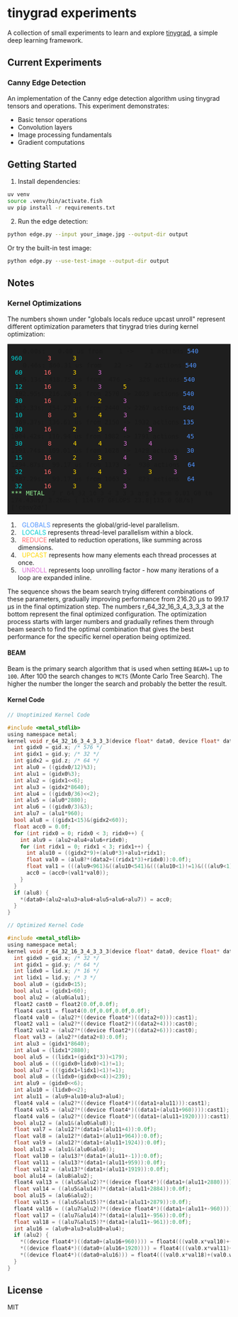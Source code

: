 # tinygrad experiments

A collection of small experiments to learn and explore [tinygrad](https://docs.tinygrad.org), a simple deep learning framework.

## Current Experiments

### Canny Edge Detection
An implementation of the Canny edge detection algorithm using tinygrad tensors and operations. This experiment demonstrates:
- Basic tensor operations
- Convolution layers
- Image processing fundamentals
- Gradient computations

## Getting Started

1. Install dependencies:
```bash
uv venv
source .venv/bin/activate.fish
uv pip install -r requirements.txt
```

2. Run the edge detection:
```bash
python edge.py --input your_image.jpg --output-dir output
```

Or try the built-in test image:
```bash
python edge.py --use-test-image --output-dir output
```

## Notes

### Kernel Optimizations

The numbers shown under "globals locals reduce upcast unroll" represent different optimization parameters that tinygrad tries during kernel optimization:

<div style="font-family: monospace; background-color: #1e1e1e; padding: 8px; margin-bottom: 15px">
<div>
<span style="margin-left: 27px;">0.00s:</span>
<span style="margin-left: 20px;">0.00 us from</span>
<span style="margin-left: 28px;">1 -></span>
<span style="margin-left: 28px;">1 actions</span>
<span style="color:#4F94FF; margin-right: 8px;">540</span>
<span style="color:#00CED1; margin-right: 40px;">960</span>
<span style="color:#FF6B6B;  margin-left: 9px;margin-right: 40px;">3</span>
<span style="color:#FFD700; margin-right: 40px;">3</span>
<span style="color:#DA70D6; margin-right: 40px;">-</span>
</div>
<div>
<span style="margin-left: 27px;">0.46s: 860.31 us from</span>
<span style="margin-left: 20px;">22 -></span>
<span style="margin-left: 18px;">22 actions</span>
<span style="color:#4F94FF; margin-right: 8px;">540</span>
<span style="color:#00CED1; margin-left: 9px; margin-right: 40px;">60</span>
<span style="color:#FF6B6B; margin-right: 40px;">16</span>
<span style="color:#FFD700; margin-right: 40px;">3</span>
<span style="color:#DA70D6; margin-right: 40px;">3</span>
</div>
<div>
<span style="margin-left: 18px;">16.13s: 418.75 us from</span>
<span style="margin-left: 9px;">476 -></span>
<span style="margin-left: 9px;">326 actions</span>
<span style="color:#4F94FF; margin-right: 8px;">540</span>
<span style="color:#00CED1; margin-left: 9px; margin-right: 40px;">12</span>
<span style="color:#FF6B6B; margin-right: 40px;">16</span>
<span style="color:#FFD700; margin-right: 40px;">3</span>
<span style="color:#DA70D6; margin-right: 40px;">3</span>
<span style="color:#FFD700; margin-right: 40px;">5</span>
</div>
<div>
<span style="margin-left: 9px;">192.95s: 216.20 us from 2570 -> 2023 actions</span>
<span style="color:#4F94FF; margin-right: 8px;">540</span>
<span style="color:#00CED1; margin-left: 9px; margin-right: 40px;">30</span>
<span style="color:#FF6B6B; margin-right: 40px;">16</span>
<span style="color:#FFD700; margin-right: 40px;">3</span>
<span style="color:#FFD700; margin-right: 40px;">2</span>
<span style="color:#DA70D6; margin-right: 40px;">3</span>
</div>
<div>
<span style="margin-left: 9px;">512.33s: 154.27 us from 2440 -> 2267 actions</span>
<span style="color:#4F94FF; margin-right: 8px;">540</span>
<span style="color:#00CED1; margin-left: 9px; margin-right: 40px;">10</span>
<span style="color:#FF6B6B; margin-left: 9px; margin-right: 40px;">8</span>
<span style="color:#FFD700; margin-right: 40px;">3</span>
<span style="color:#FFD700; margin-right: 40px;">4</span>
<span style="color:#DA70D6; margin-right: 40px;">3</span>
</div>
<div>
<span style="margin-left: 9px;">769.37s: 136.61 us from 2150 -> 1932 actions</span>
<span style="color:#4F94FF; margin-right: 8px;">135</span>
<span style="color:#00CED1; margin-left: 9px; margin-right: 40px;">30</span>
<span style="color:#FF6B6B; margin-right: 40px;">16</span>
<span style="color:#FFD700; margin-right: 40px;">2</span>
<span style="color:#FFD700; margin-right: 40px;">3</span>
<span style="color:#DA70D6; margin-right: 40px;">4</span>
<span style="color:#DA70D6; margin-right: 40px;">3</span>
</div>
<div>1004.42s: 110.94 us from 1982 -> 1791 actions
<span style="color:#4F94FF; margin-left: 9px; margin-right: 8px;">45</span>
<span style="color:#00CED1; margin-left: 9px; margin-right: 40px;">30</span>
<span style="color:#FF6B6B; margin-left: 9px; margin-right: 40px;">8</span>
<span style="color:#FFD700; margin-right: 40px;">4</span>
<span style="color:#FFD700; margin-right: 40px;">4</span>
<span style="color:#DA70D6; margin-right: 40px;">3</span>
<span style="color:#DA70D6; margin-right: 40px;">4</span>
</div>
<div>1191.74s: 109.01 us from 1626 -> 1429 actions
<span style="color:#4F94FF; margin-left: 9px; margin-right: 8px;">30</span>
<span style="color:#00CED1; margin-left: 9px; margin-right: 40px;">15</span>
<span style="color:#FF6B6B; margin-right: 40px;">16</span>
<span style="color:#FFD700; margin-right: 40px;">2</span>
<span style="color:#FFD700; margin-right: 40px;">3</span>
<span style="color:#DA70D6; margin-right: 40px;">4</span>
<span style="color:#DA70D6; margin-right: 40px;">3</span>
<span style="color:#DA70D6; margin-right: 40px;">3</span>
</div>
<div>1294.87s:
<span style="margin-left: 9px;">99.17 us from 1173 -></span>
<span style="margin-left: 10px;">930 actions</span>
<span style="color:#4F94FF; margin-left: 9px; margin-right: 8px;">64</span>
<span style="color:#00CED1; margin-left: 9px; margin-right: 40px;">32</span>
<span style="color:#FF6B6B; margin-right: 40px;">16</span>
<span style="color:#FFD700; margin-right: 40px;">3</span>
<span style="color:#FFD700; margin-right: 40px;">4</span>
<span style="color:#DA70D6; margin-right: 40px;">3</span>
<span style="color:#FFD700; margin-right: 40px;">3</span>
<span style="color:#DA70D6; margin-right: 40px;">3</span>
</div>
<div>1387.29s:
<span style="margin-left: 9px;">99.17 us from 1063 -></span>
<span style="margin-left: 9px;">823 actions</span>
<span style="color:#4F94FF; margin-left: 9px; margin-right: 8px;">64</span>
<span style="color:#00CED1; margin-left: 9px; margin-right: 40px;">32</span>
<span style="color:#FF6B6B; margin-right: 40px;">16</span>
<span style="color:#FFD700; margin-right: 40px;">3</span>
<span style="color:#FFD700; margin-right: 40px;">3</span>
<span style="color:#DA70D6; margin-right: 40px;">3</span>
</div>
<div>
<span style="color:#98FB98; margin-right: 8px;">*** METAL</span>
<span>7 r_64_32_16_3_4_3_3_3                arg  3 mem  0.01 GB tm   174.43us/     3.26ms (  114.97 GFLOPS   23.8|115.0   GB/s) ['conv2d']</span>
</div>
</div>


1. <span style="color:#4F94FF; margin-left: 9px;">GLOBALS</span> represents the global/grid-level parallelism.
2. <span style="color:#00CED1; margin-left: 9px;">LOCALS</span> represents thread-level parallelism within a block.
3. <span style="color:#FF6B6B; margin-left: 9px;">REDUCE</span> related to reduction operations, like summing across dimensions.
4. <span style="color:#FFD700; margin-left: 9px;">UPCAST</span> represents how many elements each thread processes at once.
5. <span style="color:#DA70D6; margin-left: 9px;">UNROLL</span> represents loop unrolling factor - how many iterations of a loop are expanded inline.

The sequence shows the beam search trying different combinations of these parameters, gradually improving performance from 216.20 μs to 99.17 μs in the final optimization step. The numbers r_64_32_16_3_4_3_3_3 at the bottom represent the final optimized configuration.
The optimization process starts with larger numbers and gradually refines them through beam search to find the optimal combination that gives the best performance for the specific kernel operation being optimized.

#### BEAM
Beam is the primary search algorithm that is used when setting `BEAM=1` up to `100`. After 100 the search changes to `MCTS` (Monte Carlo Tree Search).
The higher the number the longer the search and probably the better the result.

#### Kernel Code

```C
// Unoptimized Kernel Code

#include <metal_stdlib>
using namespace metal;
kernel void r_64_32_16_3_4_3_3_3(device float* data0, device float* data1, device float* data2, uint3 gid [[threadgroup_position_in_grid]], uint3 lid [[thread_position_in_threadgroup]]) {
  int gidx0 = gid.x; /* 576 */
  int gidx1 = gid.y; /* 32 */
  int gidx2 = gid.z; /* 64 */
  int alu0 = ((gidx0/12)%3);
  int alu1 = (gidx0%3);
  int alu2 = (gidx1<<6);
  int alu3 = (gidx2*8640);
  int alu4 = ((gidx0/36)<<2);
  int alu5 = (alu0*2880);
  int alu6 = ((gidx0/3)&3);
  int alu7 = (alu1*960);
  bool alu8 = ((gidx1<15)&(gidx2<60));
  float acc0 = 0.0f;
  for (int ridx0 = 0; ridx0 < 3; ridx0++) {
    int alu9 = (alu2+alu4+alu6+ridx0);
    for (int ridx1 = 0; ridx1 < 3; ridx1++) {
      int alu10 = ((gidx2*9)+(alu0*3)+alu1+ridx1);
      float val0 = (alu8?*(data2+((ridx1*3)+ridx0)):0.0f);
      float val1 = (((alu9<961)&((alu10<541)&(((alu10<1)!=1)&(((alu9<1)!=1)&alu8))))?*(data1+(alu9+alu3+alu5+alu7+(ridx1*960)+-961)):0.0f);
      acc0 = (acc0+(val1*val0));
    }
  }
  if (alu8) {
    *(data0+(alu2+alu3+alu4+alu5+alu6+alu7)) = acc0;
  }
}
```

```C
// Optimized Kernel Code

#include <metal_stdlib>
using namespace metal;
kernel void r_64_32_16_3_4_3_3_3(device float* data0, device float* data1, device float* data2, uint3 gid [[threadgroup_position_in_grid]], uint3 lid [[thread_position_in_threadgroup]]) {
  int gidx0 = gid.x; /* 32 */
  int gidx1 = gid.y; /* 64 */
  int lidx0 = lid.x; /* 16 */
  int lidx1 = lid.y; /* 3 */
  bool alu0 = (gidx0<15);
  bool alu1 = (gidx1<60);
  bool alu2 = (alu0&alu1);
  float2 cast0 = float2(0.0f,0.0f);
  float4 cast1 = float4(0.0f,0.0f,0.0f,0.0f);
  float4 val0 = (alu2?*((device float4*)((data2+0))):cast1);
  float2 val1 = (alu2?*((device float2*)((data2+4))):cast0);
  float2 val2 = (alu2?*((device float2*)((data2+6))):cast0);
  float val3 = (alu2?*(data2+8):0.0f);
  int alu3 = (gidx1*8640);
  int alu4 = (lidx1*2880);
  bool alu5 = ((lidx1+(gidx1*3))<179);
  bool alu6 = (((gidx0+lidx0)<1)!=1);
  bool alu7 = (((gidx1+lidx1)<1)!=1);
  bool alu8 = ((lidx0+(gidx0<<4))<239);
  int alu9 = (gidx0<<6);
  int alu10 = (lidx0<<2);
  int alu11 = (alu9+alu10+alu3+alu4);
  float4 val4 = (alu2?*((device float4*)((data1+alu11))):cast1);
  float4 val5 = (alu2?*((device float4*)((data1+(alu11+960)))):cast1);
  float4 val6 = (alu2?*((device float4*)((data1+(alu11+1920)))):cast1);
  bool alu12 = (alu1&(alu0&alu8));
  float val7 = (alu12?*(data1+(alu11+4)):0.0f);
  float val8 = (alu12?*(data1+(alu11+964)):0.0f);
  float val9 = (alu12?*(data1+(alu11+1924)):0.0f);
  bool alu13 = (alu1&(alu0&alu6));
  float val10 = (alu13?*(data1+(alu11+-1)):0.0f);
  float val11 = (alu13?*(data1+(alu11+959)):0.0f);
  float val12 = (alu13?*(data1+(alu11+1919)):0.0f);
  bool alu14 = (alu8&alu2);
  float4 val13 = ((alu5&alu2)?*((device float4*)((data1+(alu11+2880)))):cast1);
  float val14 = ((alu5&alu14)?*(data1+(alu11+2884)):0.0f);
  bool alu15 = (alu6&alu2);
  float val15 = ((alu5&alu15)?*(data1+(alu11+2879)):0.0f);
  float4 val16 = ((alu7&alu2)?*((device float4*)((data1+(alu11+-960)))):cast1);
  float val17 = ((alu7&alu14)?*(data1+(alu11+-956)):0.0f);
  float val18 = ((alu7&alu15)?*(data1+(alu11+-961)):0.0f);
  int alu16 = (alu9+alu3+alu10+alu4);
  if (alu2) {
    *((device float4*)((data0+(alu16+960)))) = float4(((val0.x*val10)+(val0.w*val11)+(val2.x*val12)+(val4.x*val0.y)+(val1.x*val5.x)+(val6.x*val2.y)+(val4.y*val0.z)+(val1.y*val5.y)+(val6.y*val3)),((val0.x*val4.x)+(val5.x*val0.w)+(val2.x*val6.x)+(val0.y*val4.y)+(val1.x*val5.y)+(val2.y*val6.y)+(val0.z*val4.z)+(val1.y*val5.z)+(val6.z*val3)),((val0.x*val4.y)+(val5.y*val0.w)+(val2.x*val6.y)+(val0.y*val4.z)+(val1.x*val5.z)+(val2.y*val6.z)+(val0.z*val4.w)+(val1.y*val5.w)+(val6.w*val3)),((val0.x*val4.z)+(val5.z*val0.w)+(val2.x*val6.z)+(val0.y*val4.w)+(val1.x*val5.w)+(val2.y*val6.w)+(val0.z*val7)+(val1.y*val8)+(val9*val3)));
    *((device float4*)((data0+(alu16+1920)))) = float4(((val0.x*val11)+(val0.w*val12)+(val2.x*val15)+(val5.x*val0.y)+(val1.x*val6.x)+(val13.x*val2.y)+(val5.y*val0.z)+(val1.y*val6.y)+(val13.y*val3)),((val0.x*val5.x)+(val6.x*val0.w)+(val2.x*val13.x)+(val0.y*val5.y)+(val1.x*val6.y)+(val2.y*val13.y)+(val0.z*val5.z)+(val1.y*val6.z)+(val13.z*val3)),((val0.x*val5.y)+(val6.y*val0.w)+(val2.x*val13.y)+(val0.y*val5.z)+(val1.x*val6.z)+(val2.y*val13.z)+(val0.z*val5.w)+(val1.y*val6.w)+(val13.w*val3)),((val0.x*val5.z)+(val6.z*val0.w)+(val2.x*val13.z)+(val0.y*val5.w)+(val1.x*val6.w)+(val2.y*val13.w)+(val0.z*val8)+(val1.y*val9)+(val14*val3)));
    *((device float4*)((data0+alu16))) = float4(((val0.x*val18)+(val0.w*val10)+(val2.x*val11)+(val16.x*val0.y)+(val1.x*val4.x)+(val5.x*val2.y)+(val16.y*val0.z)+(val1.y*val4.y)+(val5.y*val3)),((val0.x*val16.x)+(val4.x*val0.w)+(val2.x*val5.x)+(val0.y*val16.y)+(val1.x*val4.y)+(val2.y*val5.y)+(val0.z*val16.z)+(val1.y*val4.z)+(val5.z*val3)),((val0.x*val16.y)+(val4.y*val0.w)+(val2.x*val5.y)+(val0.y*val16.z)+(val1.x*val4.z)+(val2.y*val5.z)+(val0.z*val16.w)+(val1.y*val4.w)+(val5.w*val3)),((val0.x*val16.z)+(val4.z*val0.w)+(val2.x*val5.z)+(val0.y*val16.w)+(val1.x*val4.w)+(val2.y*val5.w)+(val0.z*val17)+(val1.y*val7)+(val8*val3)));
  }
}
```

## License

MIT
